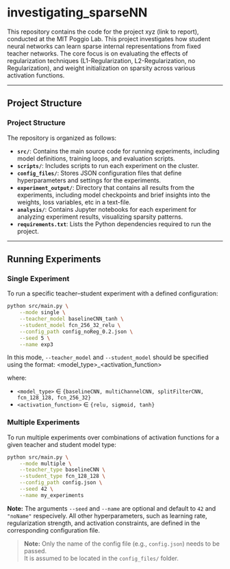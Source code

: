 # investigating_sparseNN


This repository contains the code for the project xyz (link to report), conducted at the MIT Poggio Lab. 
This project investigates how student neural networks can learn sparse internal representations from fixed teacher networks. 
The core focus is on evaluating the effects of regularization techniques (L1-Regularization, L2-Regularization, no Regularization), and weight initialization on sparsity across various activation functions.

---

## Project Structure

### Project Structure

The repository is organized as follows:

- **`src/`**: Contains the main source code for running experiments, including model definitions, training loops, and evaluation scripts.
- **`scripts/`**: Includes scripts to run each experiment on the cluster.
- **`config_files/`**: Stores JSON configuration files that define hyperparameters and settings for the experiments.
- **`experiment_output/`**: Directory that contains all results from the experiments, including model checkpoints and brief insights into the weights, loss variables, etc in a text-file.
- **`analysis/`**: Contains Jupyter notebooks for each experiment for analyzing experiment results, visualizing sparsity patterns.
- **`requirements.txt`**: Lists the Python dependencies required to run the project.

---

## Running Experiments

### Single Experiment

To run a specific teacher–student experiment with a defined configuration:

```sh
python src/main.py \
    --mode single \
    --teacher_model baselineCNN_tanh \
    --student_model fcn_256_32_relu \
    --config_path config_noReg_0.2.json \
    --seed 5 \
    --name exp3
```

In this mode, `--teacher_model` and `--student_model` should be specified using the format:
<model_type>_<activation_function>

where:
- `<model_type>` $\in$ `{baselineCNN, multiChannelCNN, splitFilterCNN, fcn_128_128, fcn_256_32}`
- `<activation_function>` $\in$ `{relu, sigmoid, tanh}`


### Multiple Experiments

To run multiple experiments over combinations of activation functions for a given teacher and student model type:

```sh
python src/main.py \
    --mode multiple \
    --teacher_type baselineCNN \
    --student_type fcn_128_128 \
    --config_path config.json \
    --seed 42 \
    --name my_experiments
```

**Note:** The arguments `--seed` and `--name` are optional and default to `42` and `"noName"` respecively. 
All other hyperparameters, such as learning rate, regularization strength, and activation constraints, are defined in the corresponding configuration file.

> **Note:** Only the name of the config file (e.g., `config.json`) needs to be passed.  
> It is assumed to be located in the `config_files/` folder.